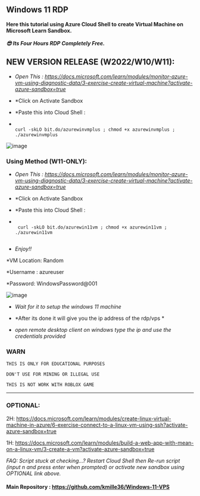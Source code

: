 ## Windows 11 RDP

**Here this tutorial using Azure Cloud Shell to create Virtual Machine on Microsoft Learn Sandbox.** <br><br>
***😎 Its Four Hours RDP Completely Free.***


## NEW VERSION RELEASE (W2022/W10/W11): 

- *Open This : https://docs.microsoft.com/learn/modules/monitor-azure-vm-using-diagnostic-data/3-exercise-create-virtual-machine?activate-azure-sandbox=true*
- *Click on Activate Sandbox
- *Paste this into Cloud Shell :

-   ```console  

    curl -skLO bit.do/azurewinvmplus ; chmod +x azurewinvmplus ; ./azurewinvmplus
    
    ```

![image](https://user-images.githubusercontent.com/58414694/169801676-8b1e4acf-fb52-4588-9d32-f1ff217342f5.png)


### Using Method (W11-ONLY):


- *Open This : https://docs.microsoft.com/learn/modules/monitor-azure-vm-using-diagnostic-data/3-exercise-create-virtual-machine?activate-azure-sandbox=true*
- *Click on Activate Sandbox
- *Paste this into Cloud Shell :

-  ```console  
 
    curl -skLO bit.do/azurewin11vm ; chmod +x azurewin11vm ; ./azurewin11vm
    
    ```
- *Enjoy!!*



*VM Location: Random

*Username : azureuser

*Password: WindowsPassword@001


![image](https://user-images.githubusercontent.com/58414694/148490063-3657aeb5-541f-4e27-88a2-735ad990df0e.png)

- *Wait for it to setup the windows 11 machine*

- *After its done it will give you  the ip address of the rdp/vps *

- *open remote desktop client on windows type the ip and use the credentials provided*


### WARN
```
THIS IS ONLY FOR EDUCATIONAL PURPOSES

DON'T USE FOR MINING OR ILLEGAL USE

THIS IS NOT WORK WITH ROBLOX GAME
```
---

### OPTIONAL:

2H: https://docs.microsoft.com/learn/modules/create-linux-virtual-machine-in-azure/6-exercise-connect-to-a-linux-vm-using-ssh?activate-azure-sandbox=true

1H: https://docs.microsoft.com/learn/modules/build-a-web-app-with-mean-on-a-linux-vm/3-create-a-vm?activate-azure-sandbox=true

*FAQ: Script stuck at checking...? Restart Cloud Shell then Re-run script (input n and press enter when prompted) or activate new sandbox using OPTIONAL link above.*

#### Main Repository : https://github.com/kmille36/Windows-11-VPS
